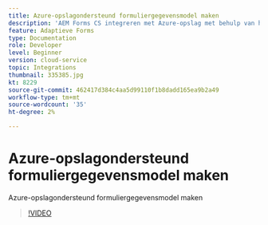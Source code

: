 ```yaml
---
title: Azure-opslagondersteund formuliergegevensmodel maken
description: 'AEM Forms CS integreren met Azure-opslag met behulp van het formuliergegevensmodel '
feature: Adaptieve Forms
type: Documentation
role: Developer
level: Beginner
version: cloud-service
topic: Integrations
thumbnail: 335385.jpg
kt: 8229
source-git-commit: 462417d384c4aa5d99110f1b8dadd165ea9b2a49
workflow-type: tm+mt
source-wordcount: '35'
ht-degree: 2%

---
```


# Azure-opslagondersteund formuliergegevensmodel maken

Azure-opslagondersteund formuliergegevensmodel maken

>[!VIDEO](https://video.tv.adobe.com/v/335385/?quality=12&learn=on)

